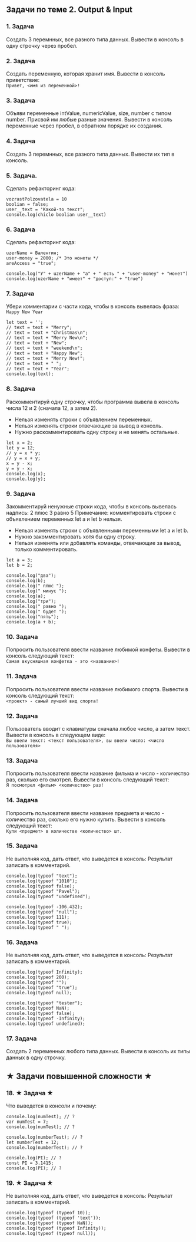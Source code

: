 ## Задачи по теме 2. Output & Input ##

### 1. Задача
Создать 3 перемнных, все разного типа данных.
Вывести в консоль в одну строчку через пробел.

### 2. Задача 
Создать переменную, которая хранит имя.
Вывести в консоль приветствие: <br>
`Привет, <имя из переменной>!`

### 3. Задача
Объяви переменные intValue, numericValue, size, number с типом number.
Присвой им любые разные значения. 
Вывести в консоль переменные через пробел, в обратном порядке их создания.

### 4. Задача 
Создать 3 перемнных, все разного типа данных.
Вывести их тип в консоль.

### 5. Задача.
Сделать рефакторинг кода:

```
vozrastPolzovatela = 10
boolian = false;
user__text = 'Какой-то текст";
console.log(chiclo boolian user__text)
```

### 6. Задача
Сделать рефакторинг кода:

```
uzerName = Валентин;
user-money = 2000; /* Это монеты */
areAccess = "true";

console.log("У" + uzerName + "а" + " есть " + "user-money" + "монет")
console.log(uzerName + "имеет" + "доступ:" + "true")
```

### 7. Задача
Убери комментарии с части кода, чтобы в консоль вывелась фраза: <br>
`Happy New Year`

```
let text = '';
// text = text + "Merry";
// text = text + "Christmas\n";
// text = text + "Merry New\n";
// text = text + "New";
// text = text + "weekend\n";
// text = text + "Happy New";
// text = text + "Merry New!";
// text = text + " ";
// text = text + "Year";
console.log(text);
```

### 8. Задача
Раскомментируй одну строчку, чтобы программа вывела в консоль числа 12 и 2 (сначала 12, а затем 2).
- Нельзя изменять строки с объявлением переменных.
- Нельзя изменять строки отвечающие за вывод в консоль.
- Нужно раскомментировать одну строку и не менять остальные.

```
let x = 2;
let y = 12;
// y = x * y; 
// y = x + y; 
x = y - x; 
y = y - x; 
console.log(x);
console.log(y);
```

### 9. Задача
Закомментируй ненужные строки кода, чтобы в консоль вывелась надпись: 2 плюс 3 равно 5
Примечание: комментировать строки с объявлением переменных let a и let b нельзя.
- Нельзя изменять строки с объявленными переменными let a и let b.
- Нужно закомментировать хотя бы одну строку.
- Нельзя изменять или добавлять команды, отвечающие за вывод, только комментировать.

```
let a = 3;
let b = 2;

console.log("два");
console.log(b);
console.log(" плюс ");
console.log(" минус ");
console.log(a);
console.log("три");
console.log(" равно ");
console.log(" будет ");
console.log("пять");
console.log(a + b);
```

### 10. Задача
Попросить пользователя ввести название любимой конфеты. 
Вывести в консоль следующий текст: <br>
`Самая вкусняшная конфетка - это <название>!`

### 11. Задача
Попросить пользователя ввести название любимого спорта. 
Вывести в консоль следующий текст: <br>
`<проект> - самый лучший вид спорта!`

### 12. Задача
Пользователь вводит с клавиатуры сначала любое число, а затем текст.
Вывести в консоль в следующем виде: <br>
`Вы ввели текст: <текст пользователя>, вы ввели число: <число пользователя>`

### 13. Задача
Попросить пользователя ввести название фильма и число - количество раз, сколько его смотрел. 
Вывести в консоль следующий текст: <br>
`Я посмотрел <фильм> <количество> раз!`

### 14. Задача
Попросить пользователя ввести название предмета и число - количество раз, сколько его нужно купить. 
Вывести в консоль следующий текст: <br>
`Купи <предмет> в количестве <количество> шт.`



### 15. Задача
Не выполняя код, дать ответ, что выведется в консоль:
Результат записать в комментарий.

```
console.log(typeof "text");
console.log(typeof "1010");
console.log(typeof false);
console.log(typeof "Pavel");
console.log(typeof "undefined");

console.log(typeof -106.432);
console.log(typeof "null");
console.log(typeof 111);
console.log(typeof true);
console.log(typeof " ");
```

### 16. Задача
Не выполняя код, дать ответ, что выведется в консоль:
Результат записать в комментарий.

```
console.log(typeof Infinity);
console.log(typeof 200);
console.log(typeof "");
console.log(typeof "true");
console.log(typeof null);

console.log(typeof "tester");
console.log(typeof NaN);
console.log(typeof false);
console.log(typeof -Infinity);
console.log(typeof undefined);
```

### 17. Задача 
Создать 2 переменных любого типа данных. Вывести в консоль их типы данных в одну строчку.


## ★ Задачи повышенной сложности ★ ##

### 18. ★ Задача ★ 
Что выведется в консоли и почему:

```
console.log(numTest); // ?
var numTest = 7;
console.log(numTest); // ?

console.log(numberTest); // ?
let numberTest = 12;
console.log(numberTest); // ?

console.log(PI); // ?
const PI = 3.1415;
console.log(PI); // ?
```

### 19. ★ Задача ★ 
Не выполняя код, дать ответ, что выведется в консоль:
Результат записать в комментарий.

```
console.log(typeof (typeof 10));
console.log(typeof (typeof 'text'));
console.log(typeof (typeof NaN));
console.log(typeof (typeof Infinity));
console.log(typeof (typeof null));
```